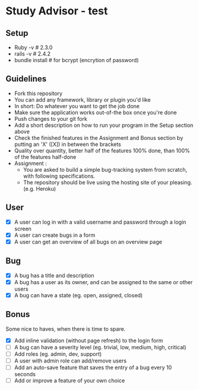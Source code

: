 # Study Advisor - test
## Setup
  - Ruby -v # 2.3.0
  - rails -v # 2.4.2
  - bundle install # for bcrypt (encrytion of password)
## Guidelines
  - Fork this repository
  - You can add any framework, library or plugin you'd like
  - In short: Do whatever you want to get the job done
  - Make sure the application works out-of-the box once you're done
  - Push changes to your git fork
  - Add a short description on how to run your program in the Setup section above
  - Check the finished features in the Assignment and Bonus section by putting an 'X' ([X]) in between the brackets
  - Quality over quantity, better half of the features 100% done, than 100% of the features half-done
  - Assignment :
    - You are asked to build a simple bug-tracking system from scratch, with following specifications.
    - The repository should be live using the hosting site of your pleasing. (e.g. Heroku)

## User
   - [X] A user can log in with a valid username and password through a login screen
   - [X] A user can create bugs in a form
   - [X] A user can get an overview of all bugs on an overview page
## Bug
   - [X] A bug has a title and description
   - [X] A bug has a user as its owner, and can be assigned to the same or other users
   - [X] A bug can have a state (eg. open, assigned, closed)
## Bonus
  Some nice to haves, when there is time to spare.

   - [X] Add inline validation (without page refresh) to the login form
   - [ ] A bug can have a severity level (eg. trivial, low, medium, high, critical)
   - [ ] Add roles (eg. admin, dev, support)
   - [ ] A user with admin role can add/remove users
   - [ ] Add an auto-save feature that saves the entry of a bug every 10 seconds
   - [ ] Add or improve a feature of your own choice
